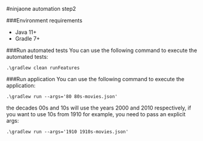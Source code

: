 #ninjaone automation step2

###Environment requirements
* Java 11+
* Gradle 7+

###Run automated tests
You can use the following command to execute the automated tests:

```shell script
.\gradlew clean runFeatures
```

###Run application
You can use the following command to execute the application:

```shell script
.\gradlew run --args='80 80s-movies.json'
```

the decades 00s and 10s will use the years 2000 and 2010 respectively,
if you want to use 10s from 1910 for example, 
you need to pass an explicit args:

```shell script
.\gradlew run --args='1910 1910s-movies.json'
```